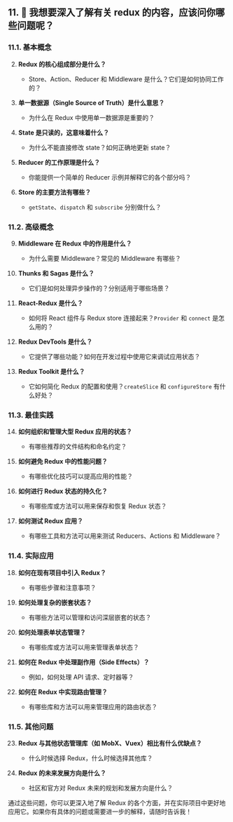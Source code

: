 ## 11. 🤖 我想要深入了解有关 redux 的内容，应该问你哪些问题呢？

### 11.1. 基本概念

2. **Redux 的核心组成部分是什么？**
   - Store、Action、Reducer 和 Middleware 是什么？它们是如何协同工作的？
3. **单一数据源（Single Source of Truth）是什么意思？**
   - 为什么在 Redux 中使用单一数据源是重要的？
4. **State 是只读的，这意味着什么？**
   - 为什么不能直接修改 state？如何正确地更新 state？
5. **Reducer 的工作原理是什么？**

   - 你能提供一个简单的 Reducer 示例并解释它的各个部分吗？

6. **Store 的主要方法有哪些？**
   - `getState`、`dispatch` 和 `subscribe` 分别做什么？

### 11.2. 高级概念

9. **Middleware 在 Redux 中的作用是什么？**

   - 为什么需要 Middleware？常见的 Middleware 有哪些？

10. **Thunks 和 Sagas 是什么？**

    - 它们是如何处理异步操作的？分别适用于哪些场景？

11. **React-Redux 是什么？**

    - 如何将 React 组件与 Redux store 连接起来？`Provider` 和 `connect` 是怎么用的？

12. **Redux DevTools 是什么？**

    - 它提供了哪些功能？如何在开发过程中使用它来调试应用状态？

13. **Redux Toolkit 是什么？**
    - 它如何简化 Redux 的配置和使用？`createSlice` 和 `configureStore` 有什么好处？

### 11.3. 最佳实践

14. **如何组织和管理大型 Redux 应用的状态？**

    - 有哪些推荐的文件结构和命名约定？

15. **如何避免 Redux 中的性能问题？**

    - 有哪些优化技巧可以提高应用的性能？

16. **如何进行 Redux 状态的持久化？**

    - 有哪些库或方法可以用来保存和恢复 Redux 状态？

17. **如何测试 Redux 应用？**
    - 有哪些工具和方法可以用来测试 Reducers、Actions 和 Middleware？

### 11.4. 实际应用

18. **如何在现有项目中引入 Redux？**

    - 有哪些步骤和注意事项？

19. **如何处理复杂的嵌套状态？**

    - 有哪些方法可以管理和访问深层嵌套的状态？

20. **如何处理表单状态管理？**

    - 有哪些库或方法可以用来管理表单状态？

21. **如何在 Redux 中处理副作用（Side Effects）？**

    - 例如，如何处理 API 请求、定时器等？

22. **如何在 Redux 中实现路由管理？**
    - 有哪些库和方法可以用来管理应用的路由状态？

### 11.5. 其他问题

23. **Redux 与其他状态管理库（如 MobX、Vuex）相比有什么优缺点？**

    - 什么时候选择 Redux，什么时候选择其他库？

24. **Redux 的未来发展方向是什么？**
    - 社区和官方对 Redux 未来的规划和发展方向是什么？

通过这些问题，你可以更深入地了解 Redux 的各个方面，并在实际项目中更好地应用它。如果你有具体的问题或需要进一步的解释，请随时告诉我！
